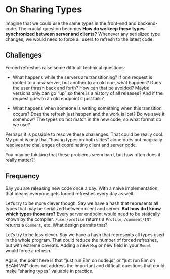 # On Sharing Types

Imagine that we could use the same types in the front-end and backend-code. The crucial question becomes **How do we keep these types synchronized between server and clients?** Whenever any serialized type changes, we would need to force all users to refresh to the latest code.


## Challenges

Forced refreshes raise some difficult technical questions:

  - What happens while the servers are transitioning? If one request is routed to a new server, but another to an old one, what happens? Does the user thrash back and forth? How can that be avoided? Maybe versions only can go “up” so there is a history of all releases? And if the request goes to an old endpoint it just fails?

  - What happens when someone is writing something when this transition occurs? Does the refresh just happen and the work is lost? Do we save it somehow? The types do not match in the new code, so what format do we use?

Perhaps it is possible to resolve these challenges. That could be really cool. My point is only that “having types on both sides” alone does not magically resolves the challenges of coordinating client and server code.

You may be thinking that these problems seem hard, but how often does it really matter?!


## Frequency

Say you are releasing new code once a day. With a naive implementation, that means everyone gets forced refreshes every day as well.

Let’s try to be more clever though. Say we have a hash that represents all types that may be serialized between client and server. **But how do I know which types those are?** Every server endpoint would need to be statically known by the compiler. `/user/profile` returns a `Profile`, `/comment/INT` returns a `Comment`, etc. What design permits that?

Let’s try to be less clever. Say we have a hash that represents all types used in the whole program. That could reduce the number of forced refreshes, but with extreme caveats. Adding a new `Msg` or new field in your `Model` would force a refresh.

Again, the point here is that “just run Elm on node.js” or “just run Elm on BEAM VM” does not address the important and difficult questions that could make “sharing types” valuable in practice.
